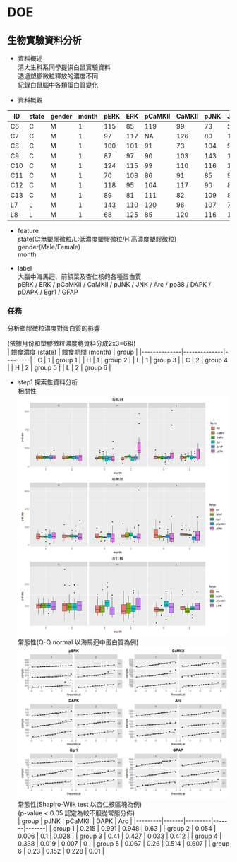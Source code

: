 # DOE
## 生物實驗資料分析

* 資料概述 <br>
清大生科系同學提供白鼠實驗資料<br>
透過塑膠微粒釋放的濃度不同<br>
紀錄白鼠腦中各類蛋白質變化<br>

* 資料概觀

| ID  | state | gender | month | pERK | ERK | pCaMKII | CaMKII  | pJNK | JNK | Arc | pp38 | DAPK | pDAPK | Egr1 | GFAP |
|-----|-------|--------|-------|------|-----|---------|---------|------|-----|-----|------|------|-------|------|------|
| C6  | C     | M      | 1     | 115  | 85  | 119     | 99      | 73   | 50  | 79  | 37   | 103  | 73    | NA   | 147  |
| C7  | C     | M      | 1     | 97   | 117 | NA      | 126     | 80   | 114 | 132 | 53   | 106  | 129   | 92   | 82   |
| C8  | C     | M      | 1     | 100  | 101 | 91      | 73      | 104  | 96  | 66  | 203  | 105  | 61    | 117  | 95   |
| C9  | C     | M      | 1     | 87   | 97  | 90      | 103     | 143  | 140 | 122 | 107  | 86   | 137   | 115  | 75   |
| C10 | C     | M      | 1     | 124  | 115 | 99      | 110     | 116  | 135 | 139 | 172  | 100  | 109   | 90   | 93   |
| C11 | C     | M      | 1     | 70   | 108 | 86      | 91      | 85   | 98  | 116 | 80   | 138  | 88    | 106  | 127  |
| C12 | C     | M      | 1     | 118  | 95  | 104     | 117     | 90   | 84  | 61  | 74   | 91   | 105   | 96   | 86   |
| C13 | C     | M      | 1     | 89   | 81  | 111     | 82      | 109  | 84  | 84  | 73   | 71   | 97    | 83   | 95   |
| L7  | L     | M      | 1     | 143  | 110 | 120     | 96      | 107  | 72  | 87  | 76   | 88   | 65    | 62   | 118  |
| L8  | L     | M      | 1     | 68   | 125 | 85      | 120     | 116  | 107 | 119 | 66   | 129  | 60    | 139  | 107  |

* feature<br>
 state(C:無塑膠微粒/L:低濃度塑膠微粒/H:高濃度塑膠微粒)<br>
 gender(Male/Female)<br>
 month

* label<br>
大腦中海馬迴、前額葉及杏仁核的各種蛋白質<br>
pERK / ERK / pCaMKII / CaMKII / pJNK / JNK / Arc / pp38 / DAPK / pDAPK / Egr1 / GFAP
 
### 任務
分析塑膠微粒濃度對蛋白質的影響<br>

(依據月份和塑膠微粒濃度將資料分成2x3=6組)<br>
| 餵食濃度 (state) | 餵食期間 (month) | group   |
|--------------|--------------|---------|
| C            | 1            | group 1 |
| H            | 1            | group 2 |
| L            | 1            | group 3 |
| C            | 2            | group 4 |
| H            | 2            | group 5 |
| L            | 2            | group 6 |

* step1 探索性資料分析<br>
相關性<br>
![](Rplot01.png)
常態性(Q-Q normal 以海馬迴中蛋白質為例)
![](Rplot.png)
常態性(Shapiro-Wilk test 以杏仁核區塊為例)<br>
(p-value < 0.05 認定為較不服從常態分佈)<br>
| group   | pJNK  | pCaMKII | DAPK  | Arc   |
|---------|-------|---------|-------|-------|
| group 1 | 0.215 | 0.991   | 0.948 | 0.63  |
| group 2 | 0.054 | 0.006   | 0.1   | 0.028 |
| group 3 | 0.41  | 0.427   | 0.033 | 0.412 |
| group 4 | 0.338 | 0.019   | 0.007 | 0     |
| group 5 | 0.067 | 0.26    | 0.514 | 0.607 |
| group 6 | 0.23  | 0.152   | 0.228 | 0.01  |

 
